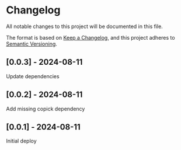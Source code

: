 # Changelog
All notable changes to this project will be documented in this file.

The format is based on [Keep a Changelog](https://keepachangelog.com/en/1.0.0/),
and this project adheres to [Semantic Versioning](https://semver.org/spec/v2.0.0.html).

## [0.0.3] - 2024-08-11
Update dependencies

## [0.0.2] - 2024-08-11
Add missing copick dependency

## [0.0.1] - 2024-08-11
Initial deploy
